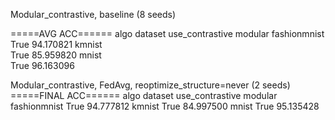 
Modular_contrastive, baseline (8 seeds)

=====AVG ACC======
algo        dataset       use_contrastive
modular     fashionmnist  
                          True               94.170821
            kmnist        
                          True               85.959820
            mnist         
                          True               96.163096

Modular_contrastive, FedAvg, reoptimize_structure=never (2 seeds)
=====FINAL ACC======
algo     dataset       use_contrastive
modular  fashionmnist  True               94.777812
         kmnist        True               84.997500
         mnist         True               95.135428